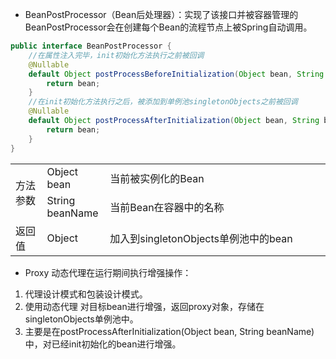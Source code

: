 - BeanPostProcessor（Bean后处理器）：实现了该接口并被容器管理的BeanPostProcessor会在创建每个Bean的流程节点上被Spring自动调用。

```java
public interface BeanPostProcessor {
    //在属性注入完毕，init初始化方法执行之前被回调
    @Nullable
    default Object postProcessBeforeInitialization(Object bean, String beanName) throws BeansException {
        return bean;
    }
    //在init初始化方法执行之后，被添加到单例池singletonObjects之前被回调
    @Nullable
    default Object postProcessAfterInitialization(Object bean, String beanName) throws BeansException {
        return bean;
    }
}
```

<table>
	<tbody>
		<tr>
            <td width="10%" rowspan="2">方法参数</td>
			<td width="20%">Object bean</td>
			<td width="75%">当前被实例化的Bean</td>
		</tr>
		<tr>
			<td>String beanName</td>
			<td>当前Bean在容器中的名称</td>
		</tr>
		<tr>
			<td>返回值</td>
            <td>Object</td>
			<td>加入到singletonObjects单例池中的bean</td>
		</tr>
	</tbody>
</table>

- Proxy 动态代理在运行期间执行增强操作：

1. 代理设计模式和包装设计模式。
2. 使用动态代理 对目标bean进行增强，返回proxy对象，存储在singletonObjects单例池中。
3. 主要是在postProcessAfterInitialization(Object bean, String beanName)中，对已经init初始化的bean进行增强。

